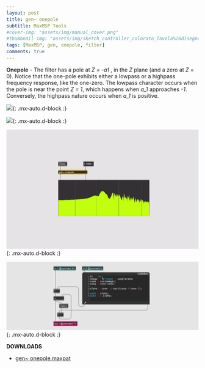 ```yaml
---
layout: post
title: gen~ onepole
subtitle: MaxMSP Tools
#cover-img: "assets/img/manual_cover.png"
#thumbnail-img: "assets/img/sketch_controller_colorato_Tavola%20disegno%201.png"
tags: [MaxMSP, gen, onepole, filter]
comments: true
---
```


**Onepole** - The filter has a pole at _Z = -a1_ , in the _Z_ plane (and a zero at _Z_ = 0). Notice that the one-pole exhibits either a lowpass or a highpass frequency response, like the one-zero. The lowpass character occurs when the pole is near the point _Z = 1_, which happens when _a_1_ approaches _-1_. Conversely, the highpass nature occurs when _a_1_ is positive.

![](https://ccrma.stanford.edu/~jos/fp/img1357_2x.png){: .mx-auto.d-block :}

![](https://ccrma.stanford.edu/~jos/fp/img53_2x.png){: .mx-auto.d-block :}

![](https://github.com/Velitch/velitch/blob/main/assets/img/img_maxmsp/gen~%20onepole.gif?raw=true){: .mx-auto.d-block :}

![](https://github.com/Velitch/velitch/blob/main/assets/img/img_maxmsp/dsp~%20onepole.png?raw=true){: .mx-auto.d-block :}


**DOWNLOADS**

  - [gen~ onepole.maxpat](https://github.com/Velitch/BN_Musica_Elettronica/tree/main/IBN/COME-05-informatica-musicale-IBN/maxmsp_tools/filters/onepole)
